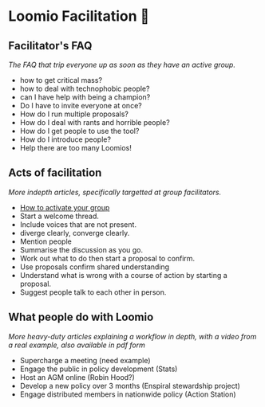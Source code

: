 <h1 id="facilitation">Loomio Facilitation 🐝</h1>

## Facilitator's FAQ
*The FAQ that trip everyone up as soon as they have an active group.*

* how to get critical mass?
* how to deal with technophobic people?
* can I have help with being a champion?
* Do I have to invite everyone at once?
* How do I run multiple proposals?
* How do I deal with rants and horrible people?
* How do I get people to use the tool?
* How do I introduce people?
* Help there are too many Loomios!

## Acts of facilitation
*More indepth articles, specifically targetted at group facilitators.*

* [How to activate your group](activate_your_group.md)
* Start a welcome thread.
* Include voices that are not present.
* diverge clearly, converge clearly.
* Mention people
* Summarise the discussion as you go.
* Work out what to do then start a proposal to confirm.
* Use proposals confirm shared understanding
* Understand what is wrong with a course of action by starting a proposal.
* Suggest people talk to each other in person.


## What people do with Loomio

*More heavy-duty articles explaining a workflow in depth, with a video from a real example, also available in pdf form*

* Supercharge a meeting (need example)
* Engage the public in policy development (Stats)
* Host an AGM online (Robin Hood?)
* Develop a new policy over 3 months (Enspiral stewardship project)
* Engage distributed members in nationwide policy (Action Station)